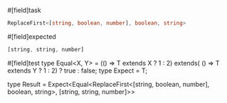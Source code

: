 #[field]task
```ts
ReplaceFirst<[string, boolean, number], boolean, string>
```

#[field]expected
```ts
[string, string, number]
```

#[field]test
type Equal<X, Y> = (<T>() => T extends X ? 1 : 2) extends(
    <T>() => T extends Y ? 1 : 2) ? true : false;
type Expect<T extends true> = T;

type Result = Expect<Equal<ReplaceFirst<[string, boolean, number], boolean, string>, [string, string, number]>>
